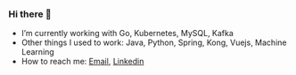 ### Hi there 👋
- I’m currently working with Go, Kubernetes, MySQL, Kafka
- Other things I used to work: Java, Python, Spring, Kong, Vuejs, Machine Learning
- How to reach me: [Email](mailto:trong.buiquoc@gmai.com), [Linkedin](www.linkedin.com/in/trongbq)

<!--
**trongbq/trongbq** is a ✨ _special_ ✨ repository because its `README.md` (this file) appears on your GitHub profile.

Here are some ideas to get you started:

- 🔭 I’m currently working on ...
- 🌱 I’m currently learning ...
- 👯 I’m looking to collaborate on ...
- 🤔 I’m looking for help with ...
- 💬 Ask me about ...
- 📫 How to reach me: ...
- 😄 Pronouns: ...
- ⚡ Fun fact: ...
-->

